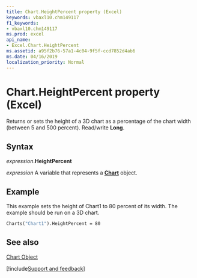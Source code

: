 ```yaml
---
title: Chart.HeightPercent property (Excel)
keywords: vbaxl10.chm149117
f1_keywords:
- vbaxl10.chm149117
ms.prod: excel
api_name:
- Excel.Chart.HeightPercent
ms.assetid: a95f2b76-57a1-4c04-9f5f-ccd7852d4ab6
ms.date: 04/16/2019
localization_priority: Normal
---
```



# Chart.HeightPercent property (Excel)

Returns or sets the height of a 3D chart as a percentage of the chart width (between 5 and 500 percent). Read/write  **Long**.


## Syntax

_expression_.**HeightPercent**

_expression_ A variable that represents a **[Chart](Excel.Chart(object).md)** object.


## Example

This example sets the height of Chart1 to 80 percent of its width. The example should be run on a 3D chart.


```vb
Charts("Chart1").HeightPercent = 80
```


## See also


[Chart Object](Excel.Chart(object).md)

[!include[Support and feedback](~/includes/feedback-boilerplate.md)]